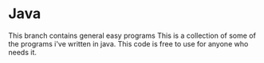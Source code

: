 # Java
This branch contains general easy programs
This is a collection of some of the programs i've written in java. This code is free to use for anyone who needs it. 
 

